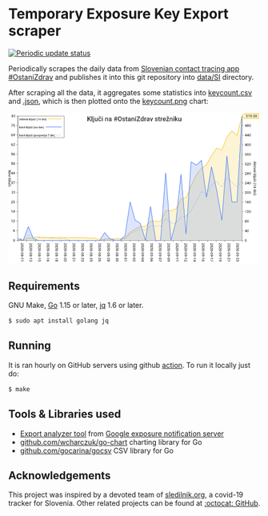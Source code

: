 # Temporary Exposure Key Export scraper

[![Periodic update status](https://github.com/sledilnik/cwa-scrape/workflows/Periodic%20update/badge.svg)](https://github.com/sledilnik/cwa-scrape/actions)

Periodically scrapes the daily data from [Slovenian contact tracing app #OstaniZdrav](https://www.gov.si/ostanizdrav) and publishes it into this git repository into [data/SI](data/SI) directory.

After scraping all the data, it aggregates some statistics into [keycount.csv](data/SI/keycount.csv) and [.json](data/SI/keycount.json), which is then plotted onto the [keycount.png](data/SI/keycount.png) chart:

![Chart of new and active keys on the Corona Warn App server](data/SI/keycount.png)

## Requirements

GNU Make, [Go](https://golang.org) 1.15 or later, [jq](https://stedolan.github.io/jq/) 1.6 or later.

```bash
$ sudo apt install golang jq
```

## Running

It is ran hourly on GitHub servers using github [action](.github/workflows/make.yml). To run it locally just do:

```bash
$ make
```

## Tools & Libraries used

* [Export analyzer tool](https://github.com/google/exposure-notifications-server/tree/main/tools/export-analyzer) from [Google exposure notification server](https://github.com/google/exposure-notifications-server)
* [github.com/wcharczuk/go-chart](https://github.com/wcharczuk/go-chart) charting library for Go
* [github.com/gocarina/gocsv](https://github.com/gocarina/gocsv) CSV library for Go

## Acknowledgements

This project was inspired by a devoted team of [sledilnik.org](https://sledilnik.org), a covid-19 tracker for Slovenia. Other related projects can be found at [:octocat: GitHub](https://github.com/sledilnik).
